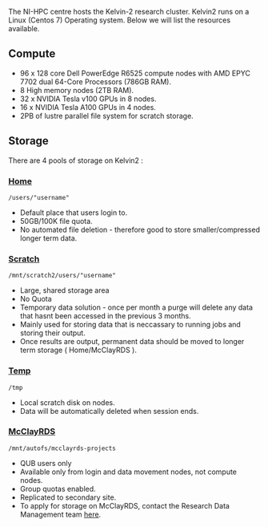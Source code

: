 The NI-HPC centre hosts the Kelvin-2 research cluster.
Kelvin2 runs on a Linux (Centos 7) Operating system.
Below we will list the resources available.

## Compute

- 96 x 128 core Dell PowerEdge R6525 compute nodes with AMD EPYC 7702 dual 64-Core Processors (786GB RAM).
- 8 High memory nodes (2TB RAM).
- 32 x NVIDIA Tesla v100 GPUs in 8 nodes.
- 16 x NVIDIA Tesla A100 GPUs in 4 nodes.
- 2PB of lustre parallel file system for scratch storage.

## Storage

There are 4 pools of storage on Kelvin2 :

### <ins>Home</ins>
        
    /users/"username"
- Default place that users login to.
- 50GB/100K file quota.
- No automated file deletion - therefore good to store smaller/compressed longer term data.

### <ins>Scratch</ins>
        
    /mnt/scratch2/users/"username"
 - Large, shared storage area
 - No Quota
 - Temporary data solution - once per month a purge will delete any data that hasnt been accessed in the previous 3 months.
 - Mainly used for storing data that is neccassary to running jobs and storing their output.
 - Once results are output, permanent data should be moved to longer term storage ( Home/McClayRDS ).

### <ins>Temp</ins>

    /tmp

- Local scratch disk on nodes.
- Data will be automatically deleted when session ends.

### <ins>McClayRDS</ins>

    /mnt/autofs/mcclayrds-projects
    
- QUB users only
- Available only from  login and data movement nodes, not compute nodes.
- Group quotas enabled.
- Replicated to secondary site.
- To apply for storage on McClayRDS, contact the Research Data Management team [here](https://libguides.qub.ac.uk/ResearchDataManagement/Introduction).
